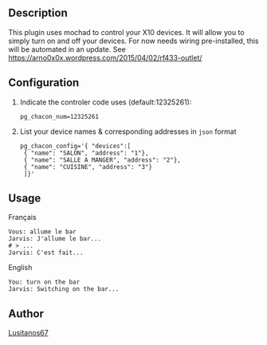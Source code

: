 <!---
IMPORTANT
=========
This README.md is displayed in the WebStore as well as within Jarvis app
Please do not change the structure of this file
Fill-in Description, Usage & Author sections
Make sure to rename the [en] folder into the language code your plugin is written in (ex: fr, es, de, it...)
For multi-language plugin:
- clone the language directory and translate commands/functions.sh
- optionally write the Description / Usage sections in several languages
-->
## Description
This plugin uses mochad to control your X10 devices.
It will allow you to simply turn on and off your devices.
For now needs wiring pre-installed, this will be automated in an update.
See https://arno0x0x.wordpress.com/2015/04/02/rf433-outlet/

## Configuration

1. Indicate the controler code uses (default:12325261):
   
   ```
   pg_chacon_num=12325261
   ```
   
2. List your device names & corresponding addresses in `json` format
   
   ```
   pg_chacon_config='{ "devices":[
    { "name": "SALON", "address": "1"},
    { "name": "SALLE A MANGER", "address": "2"},
    { "name": "CUISINE", "address": "3"}
    ]}'
   ```

## Usage
    
   Français
    
   ```
   Vous: allume le bar
   Jarvis: J'allume le bar...
   # > ...
   Jarvis: C'est fait...
   ```
    
   English
    
   ```
   You: turn on the bar
   Jarvis: Switching on the bar...
   ```

## Author
[Lusitanos67](https://github.com/Lusitanos67)
